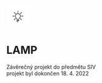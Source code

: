 <img src="https://github.com/Ondraaasseek/LAMP/blob/main/public/Light.svg" alt="Obrázek lampičky" width="60"/>

<h1>LAMP</h1>
Závěrečný projekt do předmětu SIV 
<br/>
projekt byl dokončen 18. 4. 2022
